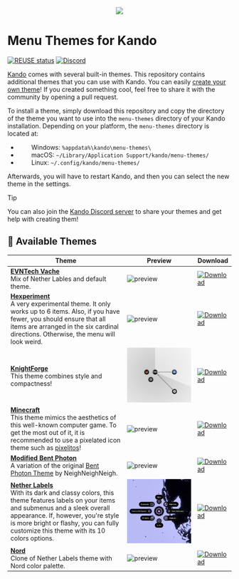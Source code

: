 <!--
SPDX-FileCopyrightText: Simon Schneegans <code@simonschneegans.de>
SPDX-License-Identifier: CC-BY-4.0
-->

<p align="center">
  <img src="banner.png" />
</p>

# Menu Themes for Kando

[![REUSE status](https://api.reuse.software/badge/github.com/kando-menu/menu-themes)](https://api.reuse.software/info/github.com/kando-menu/menu-themes)
[![Discord](https://img.shields.io/discord/1124300911574003732?logo=discord&label=Discord&color=%235865f2)](https://discord.gg/hZwbVSDkhy)

[Kando](https://github.com/kando-menu/kando) comes with several built-in themes.
This repository contains additional themes that you can use with Kando.
You can easily [create your own theme](https://kando.menu/create-menu-themes/)!
If you created something cool, feel free to share it with the community by opening a pull request.

To install a theme, simply download this repository and copy the directory of the theme you want to use into the `menu-themes` directory of your Kando installation.
Depending on your platform, the `menu-themes` directory is located at:

- <img height="14" width="26" src="https://upload.wikimedia.org/wikipedia/commons/c/c4/Windows_logo_-_2021_%28Black%29.svg" /> Windows: `%appdata%\kando\menu-themes\`
- <img height="14" width="26" src="https://cdn.simpleicons.org/apple" /> macOS: `~/Library/Application Support/kando/menu-themes/`
- <img height="14" width="26" src="https://cdn.simpleicons.org/linux/black" /> Linux: `~/.config/kando/menu-themes/`

Afterwards, you will have to restart Kando, and then you can select the new theme in the settings.

> [!TIP]
> You can also join the [Kando Discord server](https://discord.gg/hZwbVSDkhy) to share your themes and get help with creating them!

## :art: Available Themes

| Theme                                                                                                                                                                                                                                                                                    | Preview                                               |   Download                                                |
| ---------------------------------------------------------------------------------------------------------------------------------------------------------------------------------------------------------------------------------------------------------------------------------------- | ----------------------------------------------------- | ----------------------------------------------------------- |
| [**EVNTech Vache**](./themes/evntech-vache/)<br>Mix of Nether Lables and default theme.                                                                                                                                                                                                  | ![preview](./themes/evntech-vache/preview.jpg)        | [![Download](https://img.shields.io/badge/Download-blue?style=for-the-badge)](https://github.com/kando-menu/menu-themes/releases/download/latest/evntech-vache.zip)                        |
| [**Hexperiment**](./themes/hexperiment/)<br>A very experimental theme. It only works up to 6 items. Also, if you have fewer, you should ensure that all items are arranged in the six cardinal directions. Otherwise, the menu will look weird.                                          | ![preview](./themes/hexperiment/preview.jpg)          | [![Download](https://img.shields.io/badge/Download-blue?style=for-the-badge)](https://github.com/kando-menu/menu-themes/releases/download/latest/hexperiment.zip)                          |
| [**KnightForge**](./themes/knight-forge/)<br>This theme combines style and compactness!                                                                                                                                                                                                  | ![preview](./themes/knight-forge/preview.jpg)         | [![Download](https://img.shields.io/badge/Download-blue?style=for-the-badge)](https://github.com/kando-menu/menu-themes/releases/download/latest/knight-forge.zip)                         |
| [**Minecraft**](./themes/minecraft)<br>This theme mimics the aesthetics of this well-known computer game. To get the most out of it, it is recommended to use a pixelated icon theme such as [pixelitos](https://github.com/ItzSelenux/pixelitos-icon-theme)!                            | ![preview](./themes/minecraft/preview.jpg)            | [![Download](https://img.shields.io/badge/Download-blue?style=for-the-badge)](https://github.com/kando-menu/menu-themes/releases/download/latest/minecraft.zip)                            |
| [**Modified Bent Photon**](./themes/modified-bent-photon/)<br>A variation of the original [Bent Photon Theme](https://github.com/NeighNeighNeigh/Kando_Themes) by NeighNeighNeigh.                                                                                                       | ![preview](./themes/modified-bent-photon/preview.jpg) | [![Download](https://img.shields.io/badge/Download-blue?style=for-the-badge)](https://github.com/kando-menu/menu-themes/releases/download/latest/modified-bent-photon.zip)                 |
| [**Nether Labels**](./themes/nether-labels/)<br>With its dark and classy colors, this theme features labels on your items and submenus and a sleek overall appearance. If, however, you're style is more bright or flashy, you can fully customize this theme with its 10 colors options. | ![preview](./themes/nether-labels/preview.jpg)        | [![Download](https://img.shields.io/badge/Download-blue?style=for-the-badge)](https://github.com/kando-menu/menu-themes/releases/download/latest/nether-labels.zip)                        |
| [**Nord**](./themes/nord/)<br>Clone of Nether Labels theme with Nord color palette.                                                                                                                                                                                                      | ![preview](./themes/nord/preview.jpg)                 | [![Download](https://img.shields.io/badge/Download-blue?style=for-the-badge)](https://github.com/kando-menu/menu-themes/releases/download/latest/nord.zip)                                 |
